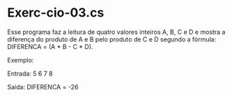 # Exerc-cio-03.cs

Esse programa faz a leitura de quatro valores inteiros A, B, C e D e mostra a diferença do produto
de A e B pelo produto de C e D segundo a fórmula: DIFERENCA = (A * B - C * D).


Exemplo:

Entrada: 
5
6
7
8


Saída:
DIFERENCA = -26
